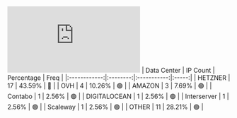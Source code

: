 ![Diagramm](https://github.com/obajay/StateSync-snapshots/blob/main/Projects/Ixo/1/README.md)
| Data Center | IP Count | Percentage | Freq |
|:------------:|:--------:|:-----------:|:-----:|
| HETZNER | 17 | 43.59% | 🔴 |
| OVH | 4 | 10.26% | 🟢 |
| AMAZON | 3 | 7.69% | 🟢 |
| Contabo | 1 | 2.56% | 🟢 |
| DIGITALOCEAN | 1 | 2.56% | 🟢 |
| Interserver | 1 | 2.56% | 🟢 |
| Scaleway | 1 | 2.56% | 🟢 |
| OTHER | 11 | 28.21% | 🟢 |